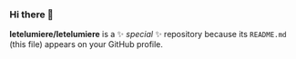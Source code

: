 ### Hi there 👋

**letelumiere/letelumiere** is a ✨ _special_ ✨ repository because its `README.md` (this file) appears on your GitHub profile.

<!--
여기에 썸네일 입력

Tech Skill

java Springboot MySQL MongoDB 

Github 

VSCode AWS

I hate portal.

-- project --

SquadMania 2022.6 -- undefined
Twitter Reverse 2022.12 -- work in progress

hit 조회수

-- contact --
letelumiere@gmail.com
http://velog.io/letelumiere
http://notion.so/letelumiere


--Tech stack--

![Java](https://img.shields.io/badge/java-%23ED8B00.svg?style=for-the-badge&logo=java&logoColor=white)
![Spring](https://img.shields.io/badge/spring-%236DB33F.svg?style=for-the-badge&logo=spring&logoColor=white)
![MySQL](https://img.shields.io/badge/mysql-%2300f.svg?style=for-the-badge&logo=mysql&logoColor=white)
![MongoDB](https://img.shields.io/badge/MongoDB-%234ea94b.svg?style=for-the-badge&logo=mongodb&logoColor=white)
![JWT](https://img.shields.io/badge/JWT-black?style=for-the-badge&logo=JSON%20web%20tokens)

![AWS](https://img.shields.io/badge/AWS-%23FF9900.svg?style=for-the-badge&logo=amazon-aws&logoColor=white)
![JavaScript](https://img.shields.io/badge/javascript-%23323330.svg?style=for-the-badge&logo=javascript&logoColor=%23F7DF1E)

--enviroment--
![Visual Studio Code](https://img.shields.io/badge/Visual%20Studio%20Code-0078d7.svg?style=for-the-badge&logo=visual-studio-code&logoColor=white)


-->
